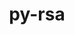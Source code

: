 ---
title: "py-rsa"
layout: cache
categories: [package, develop]
meta: {"compilers": ["none"], "num_specs": 129, "num_specs_by_stack": {"e4s": 3, "ml-darwin-aarch64-mps": 30, "ml-linux-aarch64-cpu": 48, "ml-linux-aarch64-cuda": 48, "ml-linux-x86_64-cpu": 48, "ml-linux-x86_64-cuda": 47, "root": 129}, "oss": ["sequoia", "ubuntu22.04", "ubuntu24.04"], "platforms": ["darwin", "linux"], "stacks": ["e4s", "ml-darwin-aarch64-mps", "ml-linux-aarch64-cpu", "ml-linux-aarch64-cuda", "ml-linux-x86_64-cpu", "ml-linux-x86_64-cuda", "root"], "targets": ["aarch64", "x86_64_v3"], "versions": ["4.9"]}
spec_details: [{"compiler": "none", "hash": "227zvd4ilgtm5lf53fcgahcfpciqpwkx", "os": "sequoia", "platform": "darwin", "size": "-", "stacks": ["ml-darwin-aarch64-mps", "root"], "target": "aarch64", "variants": ["build_system=python_pip"], "versions": ["4.9"]}, {"compiler": "none", "hash": "2dy52bt2dwhbza247hyisgnl56zoxppw", "os": "sequoia", "platform": "darwin", "size": "-", "stacks": ["ml-darwin-aarch64-mps", "root"], "target": "aarch64", "variants": ["build_system=python_pip"], "versions": ["4.9"]}, {"compiler": "none", "hash": "2vl5adtmw2pq6mpzna72vaoxfm7643xr", "os": "ubuntu24.04", "platform": "linux", "size": "-", "stacks": ["ml-linux-aarch64-cpu", "ml-linux-aarch64-cuda", "root"], "target": "aarch64", "variants": ["build_system=python_pip"], "versions": ["4.9"]}, {"compiler": "none", "hash": "36bgipvnsvqdqpaait3amwfyfvcddql3", "os": "ubuntu24.04", "platform": "linux", "size": "-", "stacks": ["ml-linux-x86_64-cpu", "ml-linux-x86_64-cuda", "root"], "target": "x86_64_v3", "variants": ["build_system=python_pip"], "versions": ["4.9"]}, {"compiler": "none", "hash": "3dfmtnvxtho6xul4rii5pwr5lrqppaba", "os": "ubuntu24.04", "platform": "linux", "size": "-", "stacks": ["ml-linux-aarch64-cpu", "ml-linux-aarch64-cuda", "root"], "target": "aarch64", "variants": ["build_system=python_pip"], "versions": ["4.9"]}, {"compiler": "none", "hash": "3f2pzlrvvzi6x5cyktelfzcm4aueck52", "os": "sequoia", "platform": "darwin", "size": "-", "stacks": ["ml-darwin-aarch64-mps", "root"], "target": "aarch64", "variants": ["build_system=python_pip"], "versions": ["4.9"]}, {"compiler": "none", "hash": "3haglkvkvkw77p7kxywaoeuk5apwvvfl", "os": "sequoia", "platform": "darwin", "size": "-", "stacks": ["ml-darwin-aarch64-mps", "root"], "target": "aarch64", "variants": ["build_system=python_pip"], "versions": ["4.9"]}, {"compiler": "none", "hash": "3j3rivowqyjsvwkrf32eyii6gcr3fsxs", "os": "ubuntu24.04", "platform": "linux", "size": "-", "stacks": ["ml-linux-aarch64-cpu", "ml-linux-aarch64-cuda", "root"], "target": "aarch64", "variants": ["build_system=python_pip"], "versions": ["4.9"]}, {"compiler": "none", "hash": "3qkwweojfgjidxsxfmfjmk7hwy6ovapl", "os": "ubuntu24.04", "platform": "linux", "size": "-", "stacks": ["ml-linux-aarch64-cpu", "ml-linux-aarch64-cuda", "root"], "target": "aarch64", "variants": ["build_system=python_pip"], "versions": ["4.9"]}, {"compiler": "none", "hash": "3ty6mdwkywq64ase3oqx7ypmfnlp7mzq", "os": "ubuntu24.04", "platform": "linux", "size": "-", "stacks": ["ml-linux-x86_64-cpu", "ml-linux-x86_64-cuda", "root"], "target": "x86_64_v3", "variants": ["build_system=python_pip"], "versions": ["4.9"]}, {"compiler": "none", "hash": "3uk2d5dxcuh56562uufm2hwaz57lcn66", "os": "ubuntu24.04", "platform": "linux", "size": "-", "stacks": ["ml-linux-x86_64-cpu", "ml-linux-x86_64-cuda", "root"], "target": "x86_64_v3", "variants": ["build_system=python_pip"], "versions": ["4.9"]}, {"compiler": "none", "hash": "45uzwpcpyoihxp2f6e2sixwbsh3pjj2d", "os": "ubuntu24.04", "platform": "linux", "size": "-", "stacks": ["ml-linux-x86_64-cpu", "ml-linux-x86_64-cuda", "root"], "target": "x86_64_v3", "variants": ["build_system=python_pip"], "versions": ["4.9"]}, {"compiler": "none", "hash": "4a6sej5wtbvoc7hp76duebmenzvjm5v4", "os": "ubuntu24.04", "platform": "linux", "size": "-", "stacks": ["ml-linux-x86_64-cpu", "ml-linux-x86_64-cuda", "root"], "target": "x86_64_v3", "variants": ["build_system=python_pip"], "versions": ["4.9"]}, {"compiler": "none", "hash": "4d2del7j7xhljv7ykubxv3hs5zveoxmm", "os": "ubuntu24.04", "platform": "linux", "size": "-", "stacks": ["ml-linux-aarch64-cpu", "ml-linux-aarch64-cuda", "root"], "target": "aarch64", "variants": ["build_system=python_pip"], "versions": ["4.9"]}, {"compiler": "none", "hash": "4dlhd5nea6tt7lk6v4qxg27lzpg2dgl7", "os": "ubuntu24.04", "platform": "linux", "size": "-", "stacks": ["ml-linux-aarch64-cpu", "ml-linux-aarch64-cuda", "root"], "target": "aarch64", "variants": ["build_system=python_pip"], "versions": ["4.9"]}, {"compiler": "none", "hash": "4t4nnq2z2todshqvn55q3v6dcluqkr5j", "os": "ubuntu24.04", "platform": "linux", "size": "-", "stacks": ["ml-linux-aarch64-cpu", "ml-linux-aarch64-cuda", "root"], "target": "aarch64", "variants": ["build_system=python_pip"], "versions": ["4.9"]}, {"compiler": "none", "hash": "52pmajmvbosk47wldoswksdp43ihwwl5", "os": "ubuntu24.04", "platform": "linux", "size": "-", "stacks": ["ml-linux-x86_64-cpu", "ml-linux-x86_64-cuda", "root"], "target": "x86_64_v3", "variants": ["build_system=python_pip"], "versions": ["4.9"]}, {"compiler": "none", "hash": "57l7i72pdyy5eeni2u6vme2suahceu2q", "os": "ubuntu24.04", "platform": "linux", "size": "-", "stacks": ["ml-linux-aarch64-cpu", "ml-linux-aarch64-cuda", "root"], "target": "aarch64", "variants": ["build_system=python_pip"], "versions": ["4.9"]}, {"compiler": "none", "hash": "5biou7eju5ihhcrphpvvjq2oqjdn7qkk", "os": "ubuntu24.04", "platform": "linux", "size": "-", "stacks": ["ml-linux-x86_64-cpu", "ml-linux-x86_64-cuda", "root"], "target": "x86_64_v3", "variants": ["build_system=python_pip"], "versions": ["4.9"]}, {"compiler": "none", "hash": "5dpscxkrbqst5ych3iul32ys24ibbyjo", "os": "sequoia", "platform": "darwin", "size": "-", "stacks": ["ml-darwin-aarch64-mps", "root"], "target": "aarch64", "variants": ["build_system=python_pip"], "versions": ["4.9"]}, {"compiler": "none", "hash": "5mxi4mrn5n6yhmhwbwcixjhdkblm25tq", "os": "ubuntu24.04", "platform": "linux", "size": "-", "stacks": ["ml-linux-x86_64-cpu", "ml-linux-x86_64-cuda", "root"], "target": "x86_64_v3", "variants": ["build_system=python_pip"], "versions": ["4.9"]}, {"compiler": "none", "hash": "5nhssu3iw6vonj3vufrxb665iqywclzr", "os": "ubuntu24.04", "platform": "linux", "size": "-", "stacks": ["ml-linux-aarch64-cpu", "ml-linux-aarch64-cuda", "root"], "target": "aarch64", "variants": ["build_system=python_pip"], "versions": ["4.9"]}, {"compiler": "none", "hash": "66fimq4dbpzcigs5lzg5c5owp66ajqso", "os": "ubuntu24.04", "platform": "linux", "size": "-", "stacks": ["ml-linux-aarch64-cpu", "ml-linux-aarch64-cuda", "root"], "target": "aarch64", "variants": ["build_system=python_pip"], "versions": ["4.9"]}, {"compiler": "none", "hash": "76l6oe7757g4ybsq36vnd6bsd62zcxze", "os": "sequoia", "platform": "darwin", "size": "-", "stacks": ["ml-darwin-aarch64-mps", "root"], "target": "aarch64", "variants": ["build_system=python_pip"], "versions": ["4.9"]}, {"compiler": "none", "hash": "7i4obqojaz7fzccsagifthlzsfzwbvey", "os": "ubuntu24.04", "platform": "linux", "size": "-", "stacks": ["ml-linux-aarch64-cpu", "ml-linux-aarch64-cuda", "root"], "target": "aarch64", "variants": ["build_system=python_pip"], "versions": ["4.9"]}, {"compiler": "none", "hash": "a3sbmzwsmuholzbyg4i3eyowhghstwz3", "os": "sequoia", "platform": "darwin", "size": "-", "stacks": ["ml-darwin-aarch64-mps", "root"], "target": "aarch64", "variants": ["build_system=python_pip"], "versions": ["4.9"]}, {"compiler": "none", "hash": "al3kyu4zkk3idbtozafmmwta6ncjnu4e", "os": "sequoia", "platform": "darwin", "size": "-", "stacks": ["ml-darwin-aarch64-mps", "root"], "target": "aarch64", "variants": ["build_system=python_pip"], "versions": ["4.9"]}, {"compiler": "none", "hash": "an767ytsek2rk3v3psnl76v6rv5mvyqe", "os": "ubuntu24.04", "platform": "linux", "size": "-", "stacks": ["ml-linux-aarch64-cpu", "ml-linux-aarch64-cuda", "root"], "target": "aarch64", "variants": ["build_system=python_pip"], "versions": ["4.9"]}, {"compiler": "none", "hash": "ankqmcygyf3sucrkwepubpbstigsx3xu", "os": "ubuntu24.04", "platform": "linux", "size": "-", "stacks": ["ml-linux-x86_64-cpu", "ml-linux-x86_64-cuda", "root"], "target": "x86_64_v3", "variants": ["build_system=python_pip"], "versions": ["4.9"]}, {"compiler": "none", "hash": "as25fjalsfkjm27sxv5b7iolatb3estt", "os": "sequoia", "platform": "darwin", "size": "-", "stacks": ["ml-darwin-aarch64-mps", "root"], "target": "aarch64", "variants": ["build_system=python_pip"], "versions": ["4.9"]}, {"compiler": "none", "hash": "ax34kviqwlkc6t6ljse3wxozeu6etsiq", "os": "ubuntu24.04", "platform": "linux", "size": "-", "stacks": ["ml-linux-x86_64-cpu", "ml-linux-x86_64-cuda", "root"], "target": "x86_64_v3", "variants": ["build_system=python_pip"], "versions": ["4.9"]}, {"compiler": "none", "hash": "blsmgnup5w7g26cr77e4unngfv7eudew", "os": "ubuntu22.04", "platform": "linux", "size": "-", "stacks": ["e4s", "root"], "target": "x86_64_v3", "variants": ["build_system=python_pip"], "versions": ["4.9"]}, {"compiler": "none", "hash": "c54g7o76g67wn7ybeowqqzfayvw2nrhl", "os": "ubuntu24.04", "platform": "linux", "size": "-", "stacks": ["ml-linux-aarch64-cpu", "ml-linux-aarch64-cuda", "root"], "target": "aarch64", "variants": ["build_system=python_pip"], "versions": ["4.9"]}, {"compiler": "none", "hash": "c7g4v4ir3o6oz6hqozjdu7wscjcjbw32", "os": "ubuntu24.04", "platform": "linux", "size": "-", "stacks": ["ml-linux-aarch64-cpu", "ml-linux-aarch64-cuda", "root"], "target": "aarch64", "variants": ["build_system=python_pip"], "versions": ["4.9"]}, {"compiler": "none", "hash": "ccgh35g3a6irlg5hf4hhseh7gjlhs72p", "os": "ubuntu24.04", "platform": "linux", "size": "-", "stacks": ["ml-linux-x86_64-cpu", "ml-linux-x86_64-cuda", "root"], "target": "x86_64_v3", "variants": ["build_system=python_pip"], "versions": ["4.9"]}, {"compiler": "none", "hash": "ck2w7y4zhrnmih34xnnyrzk5tazbx2it", "os": "ubuntu24.04", "platform": "linux", "size": "-", "stacks": ["ml-linux-x86_64-cpu", "ml-linux-x86_64-cuda", "root"], "target": "x86_64_v3", "variants": ["build_system=python_pip"], "versions": ["4.9"]}, {"compiler": "none", "hash": "d3lfcr2ff5s7ptdu6ie4hsxjrvk3j6ze", "os": "ubuntu24.04", "platform": "linux", "size": "-", "stacks": ["ml-linux-aarch64-cpu", "ml-linux-aarch64-cuda", "root"], "target": "aarch64", "variants": ["build_system=python_pip"], "versions": ["4.9"]}, {"compiler": "none", "hash": "dbjknlxpn22egfypnickuwbo7h6v4opd", "os": "ubuntu24.04", "platform": "linux", "size": "-", "stacks": ["ml-linux-x86_64-cpu", "ml-linux-x86_64-cuda", "root"], "target": "x86_64_v3", "variants": ["build_system=python_pip"], "versions": ["4.9"]}, {"compiler": "none", "hash": "dfila3nxomk5jtu3hvpk7pd3gn7foddm", "os": "ubuntu24.04", "platform": "linux", "size": "-", "stacks": ["ml-linux-x86_64-cpu", "ml-linux-x86_64-cuda", "root"], "target": "x86_64_v3", "variants": ["build_system=python_pip"], "versions": ["4.9"]}, {"compiler": "none", "hash": "dtlmn5garqu5m42vggniptf7f6trvo76", "os": "ubuntu24.04", "platform": "linux", "size": "-", "stacks": ["ml-linux-x86_64-cpu", "ml-linux-x86_64-cuda", "root"], "target": "x86_64_v3", "variants": ["build_system=python_pip"], "versions": ["4.9"]}, {"compiler": "none", "hash": "duzgk6dmyj5bz6d32ws4d7bgxl4dxu3t", "os": "sequoia", "platform": "darwin", "size": "-", "stacks": ["ml-darwin-aarch64-mps", "root"], "target": "aarch64", "variants": ["build_system=python_pip"], "versions": ["4.9"]}, {"compiler": "none", "hash": "ehy5cbgffjrlzis4xuxek3ly5gmrleeb", "os": "ubuntu24.04", "platform": "linux", "size": "-", "stacks": ["ml-linux-x86_64-cpu", "ml-linux-x86_64-cuda", "root"], "target": "x86_64_v3", "variants": ["build_system=python_pip"], "versions": ["4.9"]}, {"compiler": "none", "hash": "f36gfdj54r4dxgszdj7bc6beif5cosr4", "os": "ubuntu24.04", "platform": "linux", "size": "-", "stacks": ["ml-linux-aarch64-cpu", "ml-linux-aarch64-cuda", "root"], "target": "aarch64", "variants": ["build_system=python_pip"], "versions": ["4.9"]}, {"compiler": "none", "hash": "fan5bkcsivmekyvyokytmevfqsmdw43x", "os": "ubuntu24.04", "platform": "linux", "size": "-", "stacks": ["ml-linux-aarch64-cpu", "ml-linux-aarch64-cuda", "root"], "target": "aarch64", "variants": ["build_system=python_pip"], "versions": ["4.9"]}, {"compiler": "none", "hash": "fefn75co4f5ch7ojfhxm3bvdd73q44ls", "os": "ubuntu24.04", "platform": "linux", "size": "-", "stacks": ["ml-linux-x86_64-cpu", "ml-linux-x86_64-cuda", "root"], "target": "x86_64_v3", "variants": ["build_system=python_pip"], "versions": ["4.9"]}, {"compiler": "none", "hash": "fgjip6m7bs5pfhkldls2lfpjbqjdvtij", "os": "ubuntu24.04", "platform": "linux", "size": "-", "stacks": ["ml-linux-aarch64-cpu", "ml-linux-aarch64-cuda", "root"], "target": "aarch64", "variants": ["build_system=python_pip"], "versions": ["4.9"]}, {"compiler": "none", "hash": "fkp35vaik56uwb3for2cazqo4c7b3uyl", "os": "sequoia", "platform": "darwin", "size": "-", "stacks": ["ml-darwin-aarch64-mps", "root"], "target": "aarch64", "variants": ["build_system=python_pip"], "versions": ["4.9"]}, {"compiler": "none", "hash": "ftgogdxjpoyr56ihzblf2yrubfisteo7", "os": "ubuntu24.04", "platform": "linux", "size": "-", "stacks": ["ml-linux-x86_64-cpu", "ml-linux-x86_64-cuda", "root"], "target": "x86_64_v3", "variants": ["build_system=python_pip"], "versions": ["4.9"]}, {"compiler": "none", "hash": "fui5of6plpxsd4kr3pyevsfse66o6ior", "os": "ubuntu24.04", "platform": "linux", "size": "-", "stacks": ["ml-linux-aarch64-cpu", "ml-linux-aarch64-cuda", "root"], "target": "aarch64", "variants": ["build_system=python_pip"], "versions": ["4.9"]}, {"compiler": "none", "hash": "gbpkic7xdiorsftkrauu22qhsp3cydhy", "os": "sequoia", "platform": "darwin", "size": "-", "stacks": ["ml-darwin-aarch64-mps", "root"], "target": "aarch64", "variants": ["build_system=python_pip"], "versions": ["4.9"]}, {"compiler": "none", "hash": "gjy2cla3o6ajiqvz4doq2m6ked6db5gf", "os": "ubuntu24.04", "platform": "linux", "size": "-", "stacks": ["ml-linux-x86_64-cpu", "ml-linux-x86_64-cuda", "root"], "target": "x86_64_v3", "variants": ["build_system=python_pip"], "versions": ["4.9"]}, {"compiler": "none", "hash": "goqeai5qmo2uf4hu7a3tcecntlh56jyt", "os": "ubuntu24.04", "platform": "linux", "size": "-", "stacks": ["ml-linux-aarch64-cpu", "ml-linux-aarch64-cuda", "root"], "target": "aarch64", "variants": ["build_system=python_pip"], "versions": ["4.9"]}, {"compiler": "none", "hash": "gt4kah7lkplos4zkjpsv5p5doxeuxouq", "os": "ubuntu24.04", "platform": "linux", "size": "-", "stacks": ["ml-linux-x86_64-cpu", "ml-linux-x86_64-cuda", "root"], "target": "x86_64_v3", "variants": ["build_system=python_pip"], "versions": ["4.9"]}, {"compiler": "none", "hash": "h4b4xcfumn2hd3xpy3lgwilyip2gs733", "os": "ubuntu24.04", "platform": "linux", "size": "-", "stacks": ["ml-linux-x86_64-cpu", "ml-linux-x86_64-cuda", "root"], "target": "x86_64_v3", "variants": ["build_system=python_pip"], "versions": ["4.9"]}, {"compiler": "none", "hash": "isuq7hyjrqwij5gywfltbgrq2xhqqwlp", "os": "sequoia", "platform": "darwin", "size": "-", "stacks": ["ml-darwin-aarch64-mps", "root"], "target": "aarch64", "variants": ["build_system=python_pip"], "versions": ["4.9"]}, {"compiler": "none", "hash": "ivtkbsxgperrf7a76k2flf4ryvdmp52v", "os": "ubuntu24.04", "platform": "linux", "size": "-", "stacks": ["ml-linux-aarch64-cpu", "ml-linux-aarch64-cuda", "root"], "target": "aarch64", "variants": ["build_system=python_pip"], "versions": ["4.9"]}, {"compiler": "none", "hash": "iyehflipeukyad7i4ny2m6g3djtruc7u", "os": "ubuntu24.04", "platform": "linux", "size": "-", "stacks": ["ml-linux-aarch64-cpu", "ml-linux-aarch64-cuda", "root"], "target": "aarch64", "variants": ["build_system=python_pip"], "versions": ["4.9"]}, {"compiler": "none", "hash": "jf4a3i4z5x4xd4bjef57xvwfxqgjq7jo", "os": "ubuntu24.04", "platform": "linux", "size": "-", "stacks": ["ml-linux-aarch64-cpu", "ml-linux-aarch64-cuda", "root"], "target": "aarch64", "variants": ["build_system=python_pip"], "versions": ["4.9"]}, {"compiler": "none", "hash": "jlphmyrxfe642svqumuftqy72yyplnh6", "os": "ubuntu24.04", "platform": "linux", "size": "-", "stacks": ["ml-linux-aarch64-cpu", "ml-linux-aarch64-cuda", "root"], "target": "aarch64", "variants": ["build_system=python_pip"], "versions": ["4.9"]}, {"compiler": "none", "hash": "k63qp5hri7t4e72ozygjvd5qu3g45gdd", "os": "ubuntu24.04", "platform": "linux", "size": "-", "stacks": ["ml-linux-x86_64-cpu", "ml-linux-x86_64-cuda", "root"], "target": "x86_64_v3", "variants": ["build_system=python_pip"], "versions": ["4.9"]}, {"compiler": "none", "hash": "kbrrrpapov6i7ernfjnqwqv4wseidc6l", "os": "ubuntu24.04", "platform": "linux", "size": "-", "stacks": ["ml-linux-aarch64-cpu", "ml-linux-aarch64-cuda", "root"], "target": "aarch64", "variants": ["build_system=python_pip"], "versions": ["4.9"]}, {"compiler": "none", "hash": "kdejyut7o3bgikjrgaxtectckolzgdd5", "os": "ubuntu24.04", "platform": "linux", "size": "-", "stacks": ["ml-linux-x86_64-cpu", "ml-linux-x86_64-cuda", "root"], "target": "x86_64_v3", "variants": ["build_system=python_pip"], "versions": ["4.9"]}, {"compiler": "none", "hash": "kllaas42hrnchbylni3hykocbv32i5rj", "os": "ubuntu24.04", "platform": "linux", "size": "-", "stacks": ["ml-linux-x86_64-cpu", "ml-linux-x86_64-cuda", "root"], "target": "x86_64_v3", "variants": ["build_system=python_pip"], "versions": ["4.9"]}, {"compiler": "none", "hash": "kyqfvco46st67o3m6gag3rqoa2vkvcla", "os": "ubuntu24.04", "platform": "linux", "size": "-", "stacks": ["ml-linux-x86_64-cpu", "ml-linux-x86_64-cuda", "root"], "target": "x86_64_v3", "variants": ["build_system=python_pip"], "versions": ["4.9"]}, {"compiler": "none", "hash": "lhlvk2dihu2uzz6ineqkkhfoqmn77wfz", "os": "ubuntu24.04", "platform": "linux", "size": "-", "stacks": ["ml-linux-x86_64-cpu", "ml-linux-x86_64-cuda", "root"], "target": "x86_64_v3", "variants": ["build_system=python_pip"], "versions": ["4.9"]}, {"compiler": "none", "hash": "lpmlesepjxa4to2bvzftar4j4pjs3nro", "os": "ubuntu24.04", "platform": "linux", "size": "-", "stacks": ["ml-linux-x86_64-cpu", "ml-linux-x86_64-cuda", "root"], "target": "x86_64_v3", "variants": ["build_system=python_pip"], "versions": ["4.9"]}, {"compiler": "none", "hash": "lsprev5evy3o6prdio6xncboc5wl3nel", "os": "ubuntu22.04", "platform": "linux", "size": "-", "stacks": ["e4s", "root"], "target": "x86_64_v3", "variants": ["build_system=python_pip"], "versions": ["4.9"]}, {"compiler": "none", "hash": "m54fuqf7rp5i6hlbvzudjryxqnv6c4yw", "os": "ubuntu24.04", "platform": "linux", "size": "-", "stacks": ["ml-linux-x86_64-cpu", "ml-linux-x86_64-cuda", "root"], "target": "x86_64_v3", "variants": ["build_system=python_pip"], "versions": ["4.9"]}, {"compiler": "none", "hash": "mg2igpudmf5nq6lwbfvltfv4d7tww534", "os": "ubuntu24.04", "platform": "linux", "size": "-", "stacks": ["ml-linux-aarch64-cpu", "ml-linux-aarch64-cuda", "root"], "target": "aarch64", "variants": ["build_system=python_pip"], "versions": ["4.9"]}, {"compiler": "none", "hash": "mgw6jgnlpalwocbxls3mweyw2bfdarnz", "os": "sequoia", "platform": "darwin", "size": "-", "stacks": ["ml-darwin-aarch64-mps", "root"], "target": "aarch64", "variants": ["build_system=python_pip"], "versions": ["4.9"]}, {"compiler": "none", "hash": "n45psrjiwyrfby7f6cwi3h42qbl5hzfs", "os": "ubuntu24.04", "platform": "linux", "size": "-", "stacks": ["ml-linux-aarch64-cpu", "ml-linux-aarch64-cuda", "root"], "target": "aarch64", "variants": ["build_system=python_pip"], "versions": ["4.9"]}, {"compiler": "none", "hash": "n5krd45vqog5qj2ynpvgcenxcratubbr", "os": "ubuntu24.04", "platform": "linux", "size": "-", "stacks": ["ml-linux-x86_64-cpu", "ml-linux-x86_64-cuda", "root"], "target": "x86_64_v3", "variants": ["build_system=python_pip"], "versions": ["4.9"]}, {"compiler": "none", "hash": "ncg46ss7iisnvhxxtfzbiv6b4r3ihcfh", "os": "sequoia", "platform": "darwin", "size": "-", "stacks": ["ml-darwin-aarch64-mps", "root"], "target": "aarch64", "variants": ["build_system=python_pip"], "versions": ["4.9"]}, {"compiler": "none", "hash": "ngfjcsomlhc6atqdfsu7lzqrarnko2gs", "os": "ubuntu24.04", "platform": "linux", "size": "-", "stacks": ["ml-linux-x86_64-cpu", "ml-linux-x86_64-cuda", "root"], "target": "x86_64_v3", "variants": ["build_system=python_pip"], "versions": ["4.9"]}, {"compiler": "none", "hash": "nia6m2nobskf4go52cwp33hnfc7wmkw7", "os": "ubuntu22.04", "platform": "linux", "size": "-", "stacks": ["e4s", "root"], "target": "x86_64_v3", "variants": ["build_system=python_pip"], "versions": ["4.9"]}, {"compiler": "none", "hash": "njlnrqkfvpitwdgvuc2g6dy3zij7umde", "os": "ubuntu24.04", "platform": "linux", "size": "-", "stacks": ["ml-linux-x86_64-cpu", "ml-linux-x86_64-cuda", "root"], "target": "x86_64_v3", "variants": ["build_system=python_pip"], "versions": ["4.9"]}, {"compiler": "none", "hash": "nt5cmhazczxka4l5gr4z4jmf3yngkdur", "os": "sequoia", "platform": "darwin", "size": "-", "stacks": ["ml-darwin-aarch64-mps", "root"], "target": "aarch64", "variants": ["build_system=python_pip"], "versions": ["4.9"]}, {"compiler": "none", "hash": "ntjm3ox52niufatzhojxynroclrqg54x", "os": "ubuntu24.04", "platform": "linux", "size": "-", "stacks": ["ml-linux-aarch64-cpu", "ml-linux-aarch64-cuda", "root"], "target": "aarch64", "variants": ["build_system=python_pip"], "versions": ["4.9"]}, {"compiler": "none", "hash": "nuuvmazrokhbm35h6f36u36mfd5p2zog", "os": "ubuntu24.04", "platform": "linux", "size": "-", "stacks": ["ml-linux-x86_64-cpu", "ml-linux-x86_64-cuda", "root"], "target": "x86_64_v3", "variants": ["build_system=python_pip"], "versions": ["4.9"]}, {"compiler": "none", "hash": "nvj4mrijod33hxeetecxtrby63omfzhw", "os": "ubuntu24.04", "platform": "linux", "size": "-", "stacks": ["ml-linux-aarch64-cpu", "ml-linux-aarch64-cuda", "root"], "target": "aarch64", "variants": ["build_system=python_pip"], "versions": ["4.9"]}, {"compiler": "none", "hash": "nyhldras7dt2xpw7bfavxtew47mjadub", "os": "sequoia", "platform": "darwin", "size": "-", "stacks": ["ml-darwin-aarch64-mps", "root"], "target": "aarch64", "variants": ["build_system=python_pip"], "versions": ["4.9"]}, {"compiler": "none", "hash": "o3mylmxwr2cwe2ysrlu57ctfdhopkzhz", "os": "ubuntu24.04", "platform": "linux", "size": "-", "stacks": ["ml-linux-aarch64-cpu", "ml-linux-aarch64-cuda", "root"], "target": "aarch64", "variants": ["build_system=python_pip"], "versions": ["4.9"]}, {"compiler": "none", "hash": "odiirft33vb3ivtnsn4qqqcjtj54o65p", "os": "ubuntu24.04", "platform": "linux", "size": "-", "stacks": ["ml-linux-x86_64-cpu", "ml-linux-x86_64-cuda", "root"], "target": "x86_64_v3", "variants": ["build_system=python_pip"], "versions": ["4.9"]}, {"compiler": "none", "hash": "olhvftx4kro7fcknrzssy3mnj5ylnnls", "os": "ubuntu24.04", "platform": "linux", "size": "-", "stacks": ["ml-linux-aarch64-cpu", "ml-linux-aarch64-cuda", "root"], "target": "aarch64", "variants": ["build_system=python_pip"], "versions": ["4.9"]}, {"compiler": "none", "hash": "p2lgrwxck4qbzocwsf7gpgazdtmlvw7e", "os": "sequoia", "platform": "darwin", "size": "-", "stacks": ["ml-darwin-aarch64-mps", "root"], "target": "aarch64", "variants": ["build_system=python_pip"], "versions": ["4.9"]}, {"compiler": "none", "hash": "p6xt6zdqei4c6ohn62jizu7lreaog3hu", "os": "ubuntu24.04", "platform": "linux", "size": "-", "stacks": ["ml-linux-x86_64-cpu", "ml-linux-x86_64-cuda", "root"], "target": "x86_64_v3", "variants": ["build_system=python_pip"], "versions": ["4.9"]}, {"compiler": "none", "hash": "peo4dof5t552rdwtbfmf6h7zrcpdnmzk", "os": "ubuntu24.04", "platform": "linux", "size": "-", "stacks": ["ml-linux-aarch64-cpu", "ml-linux-aarch64-cuda", "root"], "target": "aarch64", "variants": ["build_system=python_pip"], "versions": ["4.9"]}, {"compiler": "none", "hash": "pkbwmn573gmn6vdaqjmybciaqaj4qias", "os": "sequoia", "platform": "darwin", "size": "-", "stacks": ["ml-darwin-aarch64-mps", "root"], "target": "aarch64", "variants": ["build_system=python_pip"], "versions": ["4.9"]}, {"compiler": "none", "hash": "ptexvtqb7x3tx5hv3isiqmgbela22v7q", "os": "ubuntu24.04", "platform": "linux", "size": "-", "stacks": ["ml-linux-aarch64-cpu", "ml-linux-aarch64-cuda", "root"], "target": "aarch64", "variants": ["build_system=python_pip"], "versions": ["4.9"]}, {"compiler": "none", "hash": "pyx77bam2trqlozxanqo3tepv6in6otl", "os": "sequoia", "platform": "darwin", "size": "-", "stacks": ["ml-darwin-aarch64-mps", "root"], "target": "aarch64", "variants": ["build_system=python_pip"], "versions": ["4.9"]}, {"compiler": "none", "hash": "qfh2edtg62qe2kgxthloimjls24lumt6", "os": "ubuntu24.04", "platform": "linux", "size": "-", "stacks": ["ml-linux-aarch64-cpu", "ml-linux-aarch64-cuda", "root"], "target": "aarch64", "variants": ["build_system=python_pip"], "versions": ["4.9"]}, {"compiler": "none", "hash": "qpe6x2oodhbdrpieymnbgdw5nwn2jqoc", "os": "ubuntu24.04", "platform": "linux", "size": "-", "stacks": ["ml-linux-aarch64-cpu", "ml-linux-aarch64-cuda", "root"], "target": "aarch64", "variants": ["build_system=python_pip"], "versions": ["4.9"]}, {"compiler": "none", "hash": "qpesdfpc73rl3dt52kz26l2grojttwlh", "os": "sequoia", "platform": "darwin", "size": "-", "stacks": ["ml-darwin-aarch64-mps", "root"], "target": "aarch64", "variants": ["build_system=python_pip"], "versions": ["4.9"]}, {"compiler": "none", "hash": "qrsqqy742z5wbuxykeop7b2kaypsfds3", "os": "ubuntu24.04", "platform": "linux", "size": "-", "stacks": ["ml-linux-aarch64-cpu", "ml-linux-aarch64-cuda", "root"], "target": "aarch64", "variants": ["build_system=python_pip"], "versions": ["4.9"]}, {"compiler": "none", "hash": "qwylj3tmtbxf3lax6x2xmnxwmh5qycdm", "os": "ubuntu24.04", "platform": "linux", "size": "-", "stacks": ["ml-linux-aarch64-cpu", "ml-linux-aarch64-cuda", "root"], "target": "aarch64", "variants": ["build_system=python_pip"], "versions": ["4.9"]}, {"compiler": "none", "hash": "r3crymm4boi4rzt2eanafgpgc36cutmp", "os": "sequoia", "platform": "darwin", "size": "-", "stacks": ["ml-darwin-aarch64-mps", "root"], "target": "aarch64", "variants": ["build_system=python_pip"], "versions": ["4.9"]}, {"compiler": "none", "hash": "r5j4xwkt5atchgfkkfv5pd2ysp3tubj3", "os": "ubuntu24.04", "platform": "linux", "size": "-", "stacks": ["ml-linux-x86_64-cpu", "ml-linux-x86_64-cuda", "root"], "target": "x86_64_v3", "variants": ["build_system=python_pip"], "versions": ["4.9"]}, {"compiler": "none", "hash": "ragl2fzxmg62bysnhkih4mz47s6bjr26", "os": "ubuntu24.04", "platform": "linux", "size": "-", "stacks": ["ml-linux-aarch64-cpu", "ml-linux-aarch64-cuda", "root"], "target": "aarch64", "variants": ["build_system=python_pip"], "versions": ["4.9"]}, {"compiler": "none", "hash": "rbhvaetkgnuqup5b6tgcnlwz4d62du3p", "os": "sequoia", "platform": "darwin", "size": "-", "stacks": ["ml-darwin-aarch64-mps", "root"], "target": "aarch64", "variants": ["build_system=python_pip"], "versions": ["4.9"]}, {"compiler": "none", "hash": "rbkuvz6sxwelqpea4bidzvfayjlhdamc", "os": "ubuntu24.04", "platform": "linux", "size": "-", "stacks": ["ml-linux-x86_64-cpu", "ml-linux-x86_64-cuda", "root"], "target": "x86_64_v3", "variants": ["build_system=python_pip"], "versions": ["4.9"]}, {"compiler": "none", "hash": "rgaglzjno5jut36hb4pjccdo3axysmc7", "os": "ubuntu24.04", "platform": "linux", "size": "-", "stacks": ["ml-linux-x86_64-cpu", "ml-linux-x86_64-cuda", "root"], "target": "x86_64_v3", "variants": ["build_system=python_pip"], "versions": ["4.9"]}, {"compiler": "none", "hash": "rm2w22erebkpl4oeievry377wdsnwsk7", "os": "ubuntu24.04", "platform": "linux", "size": "-", "stacks": ["ml-linux-aarch64-cpu", "ml-linux-aarch64-cuda", "root"], "target": "aarch64", "variants": ["build_system=python_pip"], "versions": ["4.9"]}, {"compiler": "none", "hash": "s6p7gau7b2fufu37fztmfgkgzer4s3d2", "os": "ubuntu24.04", "platform": "linux", "size": "-", "stacks": ["ml-linux-aarch64-cpu", "ml-linux-aarch64-cuda", "root"], "target": "aarch64", "variants": ["build_system=python_pip"], "versions": ["4.9"]}, {"compiler": "none", "hash": "scu2wqptbxxhiaq7asqub6lnhxdcj4pm", "os": "ubuntu24.04", "platform": "linux", "size": "-", "stacks": ["ml-linux-x86_64-cpu", "ml-linux-x86_64-cuda", "root"], "target": "x86_64_v3", "variants": ["build_system=python_pip"], "versions": ["4.9"]}, {"compiler": "none", "hash": "tcvosqzvl7ehkdd5i7pg4sdrhonsb36n", "os": "sequoia", "platform": "darwin", "size": "-", "stacks": ["ml-darwin-aarch64-mps", "root"], "target": "aarch64", "variants": ["build_system=python_pip"], "versions": ["4.9"]}, {"compiler": "none", "hash": "tsemxglfarnl2tbbzlkmb5rf42qwtoyh", "os": "sequoia", "platform": "darwin", "size": "-", "stacks": ["ml-darwin-aarch64-mps", "root"], "target": "aarch64", "variants": ["build_system=python_pip"], "versions": ["4.9"]}, {"compiler": "none", "hash": "tszlduf7lrfnojtcsoaprzss5exkorom", "os": "ubuntu24.04", "platform": "linux", "size": "-", "stacks": ["ml-linux-aarch64-cpu", "ml-linux-aarch64-cuda", "root"], "target": "aarch64", "variants": ["build_system=python_pip"], "versions": ["4.9"]}, {"compiler": "none", "hash": "tzyvuzjwkxau2ruwv7air53ndjowlahq", "os": "ubuntu24.04", "platform": "linux", "size": "-", "stacks": ["ml-linux-x86_64-cpu", "ml-linux-x86_64-cuda", "root"], "target": "x86_64_v3", "variants": ["build_system=python_pip"], "versions": ["4.9"]}, {"compiler": "none", "hash": "u4axtw3n42srb6xpxaerzl4atrul3l26", "os": "sequoia", "platform": "darwin", "size": "-", "stacks": ["ml-darwin-aarch64-mps", "root"], "target": "aarch64", "variants": ["build_system=python_pip"], "versions": ["4.9"]}, {"compiler": "none", "hash": "ufrrmnxrxecem5e5b3eaj5h56p6mgyqp", "os": "sequoia", "platform": "darwin", "size": "-", "stacks": ["ml-darwin-aarch64-mps", "root"], "target": "aarch64", "variants": ["build_system=python_pip"], "versions": ["4.9"]}, {"compiler": "none", "hash": "uhgpbc4dgasp3d54ss5kmdn3kvay563i", "os": "ubuntu24.04", "platform": "linux", "size": "-", "stacks": ["ml-linux-x86_64-cpu", "ml-linux-x86_64-cuda", "root"], "target": "x86_64_v3", "variants": ["build_system=python_pip"], "versions": ["4.9"]}, {"compiler": "none", "hash": "upda7z5ynlzohuvirlbq3tztaue3tnpd", "os": "ubuntu24.04", "platform": "linux", "size": "-", "stacks": ["ml-linux-x86_64-cpu", "ml-linux-x86_64-cuda", "root"], "target": "x86_64_v3", "variants": ["build_system=python_pip"], "versions": ["4.9"]}, {"compiler": "none", "hash": "uq6mbzzngprf5s6tfrqjgqfqghc4lyok", "os": "ubuntu24.04", "platform": "linux", "size": "-", "stacks": ["ml-linux-x86_64-cpu", "ml-linux-x86_64-cuda", "root"], "target": "x86_64_v3", "variants": ["build_system=python_pip"], "versions": ["4.9"]}, {"compiler": "none", "hash": "uvbwfgssoohpspxvcqd45ax6a4bqj3ld", "os": "ubuntu24.04", "platform": "linux", "size": "-", "stacks": ["ml-linux-aarch64-cpu", "ml-linux-aarch64-cuda", "root"], "target": "aarch64", "variants": ["build_system=python_pip"], "versions": ["4.9"]}, {"compiler": "none", "hash": "vzxnopbpduz73fn7rxjlefxrq3f7sggg", "os": "ubuntu24.04", "platform": "linux", "size": "-", "stacks": ["ml-linux-aarch64-cpu", "ml-linux-aarch64-cuda", "root"], "target": "aarch64", "variants": ["build_system=python_pip"], "versions": ["4.9"]}, {"compiler": "none", "hash": "w2me552e3uuyzgz7w45gyl7dzfqrgrfu", "os": "sequoia", "platform": "darwin", "size": "-", "stacks": ["ml-darwin-aarch64-mps", "root"], "target": "aarch64", "variants": ["build_system=python_pip"], "versions": ["4.9"]}, {"compiler": "none", "hash": "w2skys6pb77sf3tjhdvxgndkhorhlxob", "os": "ubuntu24.04", "platform": "linux", "size": "-", "stacks": ["ml-linux-aarch64-cpu", "ml-linux-aarch64-cuda", "root"], "target": "aarch64", "variants": ["build_system=python_pip"], "versions": ["4.9"]}, {"compiler": "none", "hash": "w325awhl3urknnsnxwsvqej5uoayjdhc", "os": "ubuntu24.04", "platform": "linux", "size": "-", "stacks": ["ml-linux-x86_64-cpu", "ml-linux-x86_64-cuda", "root"], "target": "x86_64_v3", "variants": ["build_system=python_pip"], "versions": ["4.9"]}, {"compiler": "none", "hash": "w7iwnme6hbolt7efouq67con2lvhtckw", "os": "ubuntu24.04", "platform": "linux", "size": "-", "stacks": ["ml-linux-aarch64-cpu", "ml-linux-aarch64-cuda", "root"], "target": "aarch64", "variants": ["build_system=python_pip"], "versions": ["4.9"]}, {"compiler": "none", "hash": "wby7yjho7n5vgr5a2l5lxpgw56h4jdc6", "os": "ubuntu24.04", "platform": "linux", "size": "-", "stacks": ["ml-linux-x86_64-cpu", "ml-linux-x86_64-cuda", "root"], "target": "x86_64_v3", "variants": ["build_system=python_pip"], "versions": ["4.9"]}, {"compiler": "none", "hash": "wrcxp4dkz22vs5sg4mhsaul3tf27tutz", "os": "ubuntu24.04", "platform": "linux", "size": "-", "stacks": ["ml-linux-x86_64-cpu", "ml-linux-x86_64-cuda", "root"], "target": "x86_64_v3", "variants": ["build_system=python_pip"], "versions": ["4.9"]}, {"compiler": "none", "hash": "wrwecwxjq2d7iuuffwlldy2avkbnqpwg", "os": "ubuntu24.04", "platform": "linux", "size": "-", "stacks": ["ml-linux-aarch64-cpu", "ml-linux-aarch64-cuda", "root"], "target": "aarch64", "variants": ["build_system=python_pip"], "versions": ["4.9"]}, {"compiler": "none", "hash": "xgbyksmnilsdy66u47le7xloe67o2lmh", "os": "ubuntu24.04", "platform": "linux", "size": "-", "stacks": ["ml-linux-aarch64-cpu", "ml-linux-aarch64-cuda", "root"], "target": "aarch64", "variants": ["build_system=python_pip"], "versions": ["4.9"]}, {"compiler": "none", "hash": "xmv5xglbag67u23yvnmja4poztptjrjx", "os": "ubuntu24.04", "platform": "linux", "size": "-", "stacks": ["ml-linux-x86_64-cpu", "root"], "target": "x86_64_v3", "variants": ["build_system=python_pip"], "versions": ["4.9"]}, {"compiler": "none", "hash": "yaqpgczqp57yg2gf5666bougb5ef5i3s", "os": "sequoia", "platform": "darwin", "size": "-", "stacks": ["ml-darwin-aarch64-mps", "root"], "target": "aarch64", "variants": ["build_system=python_pip"], "versions": ["4.9"]}, {"compiler": "none", "hash": "yci7kjjzu3f3cm5f66taxxilxhqtrbm5", "os": "ubuntu24.04", "platform": "linux", "size": "-", "stacks": ["ml-linux-x86_64-cpu", "ml-linux-x86_64-cuda", "root"], "target": "x86_64_v3", "variants": ["build_system=python_pip"], "versions": ["4.9"]}, {"compiler": "none", "hash": "yfybw7grxefklxb6icin3iomzblg7uc6", "os": "sequoia", "platform": "darwin", "size": "-", "stacks": ["ml-darwin-aarch64-mps", "root"], "target": "aarch64", "variants": ["build_system=python_pip"], "versions": ["4.9"]}, {"compiler": "none", "hash": "yhyikvcz66bkcnarrpmknyt24kwhkcir", "os": "ubuntu24.04", "platform": "linux", "size": "-", "stacks": ["ml-linux-x86_64-cpu", "ml-linux-x86_64-cuda", "root"], "target": "x86_64_v3", "variants": ["build_system=python_pip"], "versions": ["4.9"]}, {"compiler": "none", "hash": "zfttjyrkrguy2gi3hga6lvnzcihhazwz", "os": "ubuntu24.04", "platform": "linux", "size": "-", "stacks": ["ml-linux-aarch64-cpu", "ml-linux-aarch64-cuda", "root"], "target": "aarch64", "variants": ["build_system=python_pip"], "versions": ["4.9"]}]
---